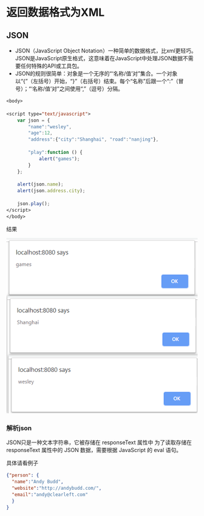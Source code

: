 # 返回数据格式为XML

## JSON

- JSON（JavaScript Object  Notation）一种简单的数据格式，比xml更轻巧。JSON是JavaScript原生格式，这意味着在JavaScript中处理JSON数据不需要任何特殊的API或工具包。 
- JSON的规则很简单：对象是一个无序的“‘名称/值’对”集合。一个对象以“{”（左括号）开始，“}”（右括号）结束。每个“名称”后跟一个“:”（冒号）；“‘名称/值’对”之间使用“,”（逗号）分隔。

```jsp
<body>

<script type="text/javascript">
    var json = {
        "name":"wesley",
        "age":12,
        "address":{"city":"Shanghai", "road":"nanjing"},

        "play":function () {
            alert("games");
        }
    };

    alert(json.name);
    alert(json.address.city);

    json.play();
</script>
</body>
```

结果

![](pic/Snipaste_2019-03-19_20-26-26.png)

### 解析json

JSON只是一种文本字符串，它被存储在 responseText 属性中
为了读取存储在 responseText 属性中的 JSON 数据，需要根据 JavaScript 的 eval 语句。

具体请看例子

```json
{"person": {
  "name":"Andy Budd",
  "website":"http://andybudd.com/",
  "email":"andy@clearleft.com"
  }
}
```